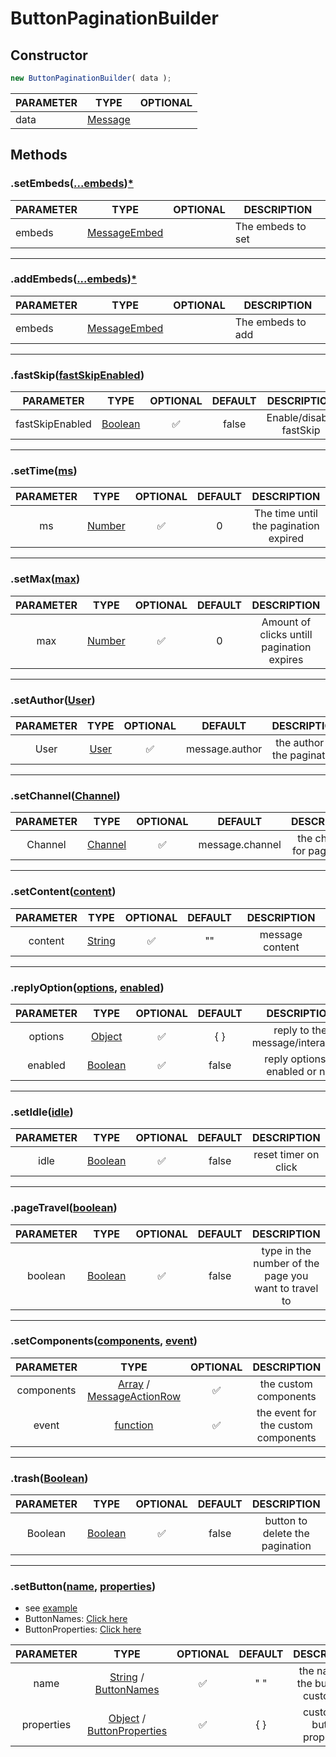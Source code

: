 # ButtonPaginationBuilder

## Constructor
```js
new ButtonPaginationBuilder( data );
```
| PARAMETER   |      TYPE  | OPTIONAL   |
|----------|-------------|------|
| data |  [Message](https://discord.js.org/#/docs/discord.js/stable/class/Message) | |

## Methods

### .setEmbeds([...embeds]())[*]()
| PARAMETER   |      TYPE  |  OPTIONAL  |DESCRIPTION|
|----------|-------------|------|------|
| embeds |  [MessageEmbed](https://discord.js.org/#/docs/discord.js/stable/class/MessageEmbed) | | The embeds to set

---

### .addEmbeds([...embeds]())[*]()
| PARAMETER   |      TYPE  |  OPTIONAL  |DESCRIPTION|
|----------|-------------|------|------|
| embeds |  [MessageEmbed](https://discord.js.org/#/docs/discord.js/stable/class/MessageEmbed) | | The embeds to add |

---

### .fastSkip([fastSkipEnabled]())

| PARAMETER   |      TYPE  |  OPTIONAL | DEFAULT  |DESCRIPTION|
|---------|-------------|:-----:|:-----:|:-----:|
| fastSkipEnabled | [Boolean]() | ✅ | false | Enable/disable fastSkip |

---

### .setTime([ms]())

| PARAMETER   |  TYPE  |  OPTIONAL | DEFAULT |DESCRIPTION|
|:---------:|:-------------:|:-----:|:-----:|:-----:|
| ms | [Number]() | ✅ | 0 | The time until the pagination expired |

---

### .setMax([max]())

| PARAMETER   |      TYPE  |  OPTIONAL | DEFAULT |DESCRIPTION|
|:---------:|:-------------:|:-----:|:-----:|:-----:|
| max | [Number]() | ✅ | 0 | Amount of clicks untill pagination expires |


---

### .setAuthor([User]())

| PARAMETER   |      TYPE  |  OPTIONAL  | DEFAULT |DESCRIPTION|
|:---------:|:-------------:|:-----:|:-----:|:-----:|
| User | [User](https://discord.js.org/#/docs/discord.js/stable/class/User) | ✅ | message.author | the author of the pagination |

---

### .setChannel([Channel]())

| PARAMETER   |      TYPE  |  OPTIONAL  | DEFAULT |DESCRIPTION|
|:---------:|:-------------:|:-----:|:-----:|:-----:|
| Channel | [Channel](https://discord.js.org/#/docs/discord.js/stable/class/Channel) | ✅ | message.channel | the channel for pagination |

---

### .setContent([content]())

| PARAMETER   |      TYPE  |  OPTIONAL  | DEFAULT |DESCRIPTION|
|:---------:|:-------------:|:-----:|:-----:|:-----:|
| content | [String]() | ✅ | "" | message content |

---

### .replyOption([options](), [enabled]())

| PARAMETER   |      TYPE  |  OPTIONAL  | DEFAULT |DESCRIPTION|
|:---------:|:-------------:|:-----:|:-----:|:-----:|
| options | [Object]() | ✅ | { } | reply to the message/interaction |
| enabled | [Boolean]() | ✅ | false | reply options is enabled or not |

---
### .setIdle([idle]())

| PARAMETER   |      TYPE  |  OPTIONAL  | DEFAULT |DESCRIPTION|
|:---------:|:-------------:|:---------:|:-------:|:---------:|
|       idle    |[Boolean]() |✅| false | reset timer on click|

---

### .pageTravel([boolean]())

| PARAMETER   |      TYPE  |  OPTIONAL  | DEFAULT |DESCRIPTION|
|:---------:|:-------------:|:---------:|:-------:|:---------:|
|    boolean|[Boolean]()   |✅          |   false  |  type in the number of the page you want to travel to  |

---

### .setComponents([components](), [event]())

| PARAMETER   |      TYPE  |  OPTIONAL |DESCRIPTION|
|:---------:|:-------------:|:---------:|:-------:|
|components|[Array]() / [MessageActionRow]()|   ✅  |       the custom components  |
|event|[function]() |   ✅      |       the event for the custom components  | 

---

### .trash([Boolean]())

| PARAMETER   |      TYPE  |  OPTIONAL  | DEFAULT |DESCRIPTION|
|:---------:|:-------------:|:---------:|:-------:|:---------:|
|    Boolean|[Boolean]()   |✅          |   false  |  button to delete the pagination  |

---

### .setButton([name](), [properties]())
- see [example](https://github.com/MrPotato30/spudjs-docs/blob/main/docs/packages/ButtonPaginationBuilder/ButtonData.md#example)
- ButtonNames: [Click here](https://github.com/MrPotato30/spudjs-docs/blob/main/docs/packages/ButtonPaginationBuilder/ButtonData.md#buttonnames)
- ButtonProperties: [Click here](https://github.com/MrPotato30/spudjs-docs/blob/main/docs/packages/ButtonPaginationBuilder/ButtonData.md#buttonproperties)


| PARAMETER   |      TYPE  |  OPTIONAL  | DEFAULT |DESCRIPTION|
|:---------:|:-------------:|:---------:|:-------:|:---------:|
|    name| [String]() / [ButtonNames](https://github.com/MrPotato30/spudjs-docs/blob/main/docs/packages/ButtonPaginationBuilder/ButtonData.md#buttonnames)   |✅          |   " "  |  the name of the button to customize  |
|    properties| [Object]() / [ButtonProperties](https://github.com/MrPotato30/spudjs-docs/blob/main/docs/packages/ButtonPaginationBuilder/ButtonData.md#buttonproperties)   |✅          |   { }  |  customize button properties  |
